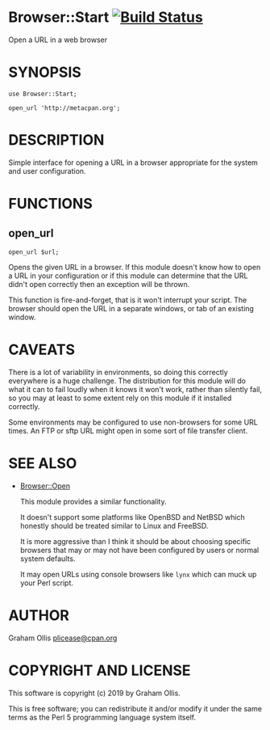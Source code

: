 # Browser::Start [![Build Status](https://secure.travis-ci.org/plicease/Browser-Start.png)](http://travis-ci.org/plicease/Browser-Start)

Open a URL in a web browser

# SYNOPSIS

    use Browser::Start;
    
    open_url 'http://metacpan.org';

# DESCRIPTION

Simple interface for opening a URL in a browser appropriate for the system
and user configuration.

# FUNCTIONS

## open\_url

    open_url $url;

Opens the given URL in a browser.  If this module doesn't know how to open
a URL in your configuration or if this module can determine that the
URL didn't open correctly then an exception will be thrown.

This function is fire-and-forget, that is it won't interrupt your script.
The browser should open the URL in a separate windows, or tab of an existing
window.

# CAVEATS

There is a lot of variability in environments, so doing this correctly everywhere
is a huge challenge.  The distribution for this module will do what it can to fail
loudly when it knows it won't work, rather than silently fail, so you may at least
to some extent rely on this module if it installed correctly.

Some environments may be configured to use non-browsers for some URL times.  An
FTP or sftp URL might open in some sort of file transfer client.

# SEE ALSO

- [Browser::Open](https://metacpan.org/pod/Browser::Open)

    This module provides a similar functionality.

    It doesn't support some platforms like OpenBSD and NetBSD which honestly should be
    treated similar to Linux and FreeBSD.

    It is more aggressive than I think it should be about choosing specific browsers
    that may or may not have been configured by users or normal system defaults.

    It may open URLs using console browsers like `lynx` which can muck up your Perl
    script.

# AUTHOR

Graham Ollis <plicease@cpan.org>

# COPYRIGHT AND LICENSE

This software is copyright (c) 2019 by Graham Ollis.

This is free software; you can redistribute it and/or modify it under
the same terms as the Perl 5 programming language system itself.
